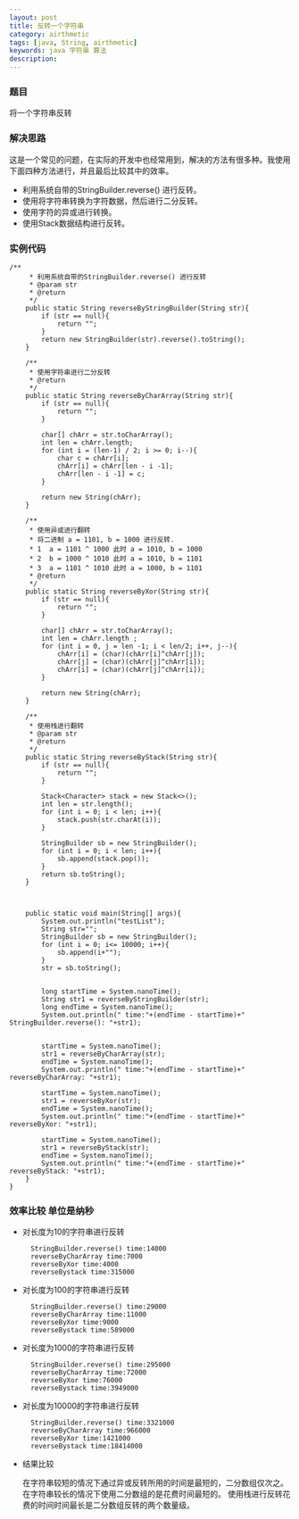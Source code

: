 ```yaml
---
layout: post
title: 反转一个字符串
category: airthmetic
tags: [java, String, airthmetic]
keywords: java 字符串 算法
description: 
---
```

### 题目

将一个字符串反转

### 解决思路

这是一个常见的问题，在实际的开发中也经常用到，解决的方法有很多种。我使用下面四种方法进行，并且最后比较其中的效率。
 
* 利用系统自带的StringBuilder.reverse()  进行反转。
* 使用将字符串转换为字符数据，然后进行二分反转。
* 使用字符的异或进行转换。
* 使用Stack数据结构进行反转。

### 实例代码


```
/**
     * 利用系统自带的StringBuilder.reverse() 进行反转
     * @param str
     * @return
     */
    public static String reverseByStringBuilder(String str){
        if (str == null){
            return "";
        }
        return new StringBuilder(str).reverse().toString();
    }

    /**
     * 使用字符串进行二分反转
     * @return
     */
    public static String reverseByCharArray(String str){
        if (str == null){
            return "";
        }

        char[] chArr = str.toCharArray();
        int len = chArr.length;
        for (int i = (len-1) / 2; i >= 0; i--){
            char c = chArr[i];
            chArr[i] = chArr[len - i -1];
            chArr[len - i -1] = c;
        }

        return new String(chArr);
    }

    /**
     * 使用异或进行翻转
     * 将二进制 a = 1101, b = 1000 进行反转.
     * 1  a = 1101 ^ 1000 此时 a = 1010, b = 1000
     * 2  b = 1000 ^ 1010 此时 a = 1010, b = 1101
     * 3  a = 1101 ^ 1010 此时 a = 1000, b = 1101
     * @return
     */
    public static String reverseByXor(String str){
        if (str == null){
            return "";
        }

        char[] chArr = str.toCharArray();
        int len = chArr.length ;
        for (int i = 0, j = len -1; i < len/2; i++, j--){
            chArr[i] = (char)(chArr[i]^chArr[j]);
            chArr[j] = (char)(chArr[j]^chArr[i]);
            chArr[i] = (char)(chArr[j]^chArr[i]);
        }

        return new String(chArr);
    }

    /**
     * 使用栈进行翻转
     * @param str
     * @return
     */
    public static String reverseByStack(String str){
        if (str == null){
            return "";
        }

        Stack<Character> stack = new Stack<>();
        int len = str.length();
        for (int i = 0; i < len; i++){
            stack.push(str.charAt(i));
        }

        StringBuilder sb = new StringBuilder();
        for (int i = 0; i < len; i++){
            sb.append(stack.pop());
        }
        return sb.toString();
    }



    public static void main(String[] args){
        System.out.println("testList");
        String str="";
        StringBuilder sb = new StringBuilder();
        for (int i = 0; i<= 10000; i++){
            sb.append(i+"");
        }
        str = sb.toString();


        long startTime = System.nanoTime();
        String str1 = reverseByStringBuilder(str);
        long endTime = System.nanoTime();
        System.out.println(" time:"+(endTime - startTime)+"    StringBuilder.reverse(): "+str1);


        startTime = System.nanoTime();
        str1 = reverseByCharArray(str);
        endTime = System.nanoTime();
        System.out.println(" time:"+(endTime - startTime)+"    reverseByCharArray: "+str1);

        startTime = System.nanoTime();
        str1 = reverseByXor(str);
        endTime = System.nanoTime();
        System.out.println(" time:"+(endTime - startTime)+"    reverseByXor: "+str1);

        startTime = System.nanoTime();
        str1 = reverseByStack(str);
        endTime = System.nanoTime();
        System.out.println(" time:"+(endTime - startTime)+"    reverseByStack: "+str1);
    }
}
```


### 效率比较 单位是纳秒

* 对长度为10的字符串进行反转

		StringBuilder.reverse() time:14000  
		reverseByCharArray time:7000 
		reverseByXor time:4000 
		reverseBystack time:315000 
		
		
* 对长度为100的字符串进行反转

        StringBuilder.reverse() time:29000  
	    reverseByCharArray time:11000 
        reverseByXor time:9000 
        reverseBystack time:589000 
        
* 对长度为1000的字符串进行反转

		StringBuilder.reverse() time:295000 
		reverseByCharArray time:72000 
		reverseByXor time:76000
		reverseBystack time:3949000
		
* 对长度为10000的字符串进行反转

		StringBuilder.reverse() time:3321000
		reverseByCharArray time:966000 
		reverseByXor time:1421000
		reverseBystack time:18414000 
		
		
* 结果比较

   在字符串较短的情况下通过异或反转所用的时间是最短的，二分数组仅次之。
   在字符串较长的情况下使用二分数组的是花费时间最短的。
   使用栈进行反转花费的时间时间最长是二分数组反转的两个数量级。
   





